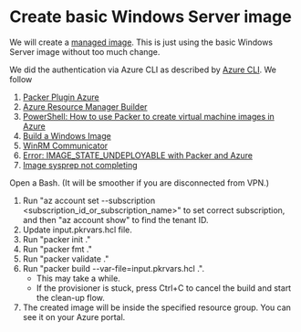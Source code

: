 # Create basic Windows Server image

We will create a [managed image](https://docs.microsoft.com/en-us/azure/virtual-machines/windows/capture-image-resource). This is just using the basic Windows Server image without too much change.

We did the authentication via Azure CLI as described by [Azure CLI](https://www.packer.io/plugins/builders/azure#azure-cli). We follow

1. [Packer Plugin Azure](https://github.com/hashicorp/packer-plugin-azure)
2. [Azure Resource Manager Builder](https://www.packer.io/plugins/builders/azure/arm)
3. [PowerShell: How to use Packer to create virtual machine images in Azure](https://docs.microsoft.com/en-us/azure/virtual-machines/windows/build-image-with-packer)
4. [Build a Windows Image](https://learn.hashicorp.com/tutorials/packer/aws-windows-image?in=packer/integrations)
5. [WinRM Communicator](https://www.packer.io/docs/communicators/winrm)
6. [Error: IMAGE_STATE_UNDEPLOYABLE with Packer and Azure](https://automatingops.com/error-imagestateundeployable-with-packer-and-azure)
7. [Image sysprep not completing](https://groups.google.com/g/packer-tool/c/jH2gTQWdjSU)

Open a Bash. (It will be smoother if you are disconnected from VPN.)

1. Run "az account set --subscription <subscription_id_or_subscription_name>" to set correct subscription, and then "az account show" to find the tenant ID.
2. Update input.pkrvars.hcl file.
3. Run "packer init ."
4. Run "packer fmt ."
5. Run "packer validate ."
6. Run "packer build --var-file=input.pkrvars.hcl .".
   - This may take a while.
   - If the provisioner is stuck, press Ctrl+C to cancel the build and start the clean-up flow.
7. The created image will be inside the specified resource group. You can see it on your Azure portal.

